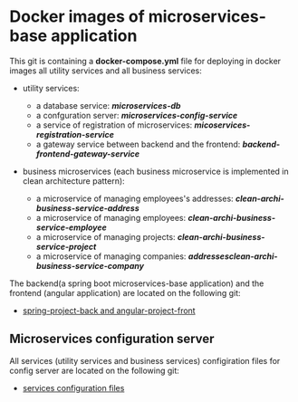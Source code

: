 # Docker images of microservices-base application
This git is containing a **docker-compose.yml** file for deploying in docker images all utility services and all business services:
* utility services:
	 * a database service: ***microservices-db***
	 * a confguration server: ***microservices-config-service***
	 * a service of registration of microservices: ***micoservices-registration-service***
	 * a gateway service between backend and the frontend: ***backend-frontend-gateway-service*** 
 
* business microservices (each business microservice is implemented in clean architecture pattern):

	* a microservice of managing employees's addresses: ***clean-archi-business-service-address***
	* a microservice of managing employees: ***clean-archi-business-service-employee***
	* a microservice of managing projects: ***clean-archi-business-service-project***
	* a microservice of managing companies: ***addressesclean-archi-business-service-company***

The backend(a spring boot microservices-base application) and the frontend (angular application) are located on the following git:
- [spring-project-back and angular-project-front](https://gitea.natan.fr/placidenduwayo/fullstack-application-springboot-angular.git)

## Microservices configuration server
All services (utility services and business services) configiration files for config server are located on the following git:
- [services configuration files](https://gitea.natan.fr/placidenduwayo/fullstack-application-springboot-angular-config-service.git)

